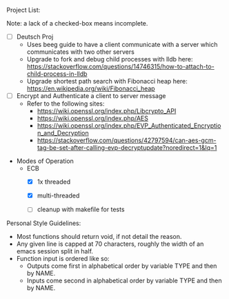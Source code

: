 Project List:

Note: a lack of a checked-box means incomplete.

  - [ ] Deutsch Proj
    - Uses beeg guide to have a client communicate with a server which communicates with two other servers
    - Upgrade to fork and debug child processes with lldb here: https://stackoverflow.com/questions/14746315/how-to-attach-to-child-process-in-lldb
    - Upgrade shortest path search with Fibonacci heap here: https://en.wikipedia.org/wiki/Fibonacci_heap
  - [ ] Encrypt and Authenticate a client to server message
    - Refer to the following sites:
      - https://wiki.openssl.org/index.php/Libcrypto_API
      - https://wiki.openssl.org/index.php/AES
      - https://wiki.openssl.org/index.php/EVP_Authenticated_Encryption_and_Decryption
      - https://stackoverflow.com/questions/42797594/can-aes-gcm-tag-be-set-after-calling-evp-decryptupdate?noredirect=1&lq=1
  - Modes of Operation
    - ECB
      - [x] 1x threaded
      - [x] multi-threaded
      - [ ] cleanup with makefile for tests


Personal Style Guidelines:
  - Most functions should return void, if not detail the reason.
  - Any given line is capped at 70 characters, roughly the width of an emacs session split in half.
  - Function input is ordered like so:
    - Outputs come first in alphabetical order by variable TYPE and then by NAME.
    - Inputs come second in alphabetical order by variable TYPE and then by NAME.
